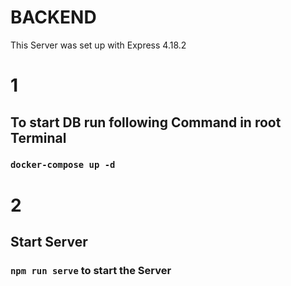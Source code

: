 # BACKEND

This Server was set up with Express 4.18.2

# 1
## To start DB run following Command in root Terminal

### `docker-compose up -d`
# 2
## Start Server

### `npm run serve` to start the Server

